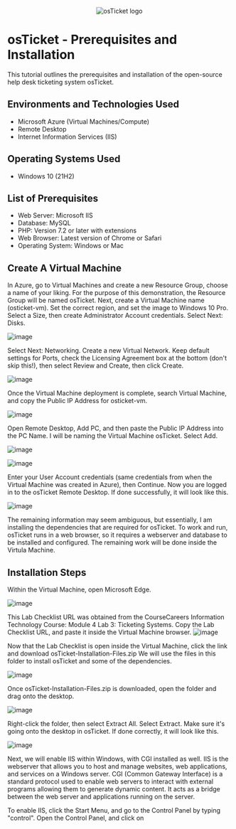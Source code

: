 <p align="center">
<img src="https://i.imgur.com/Clzj7Xs.png" alt="osTicket logo"/>
</p>

<h1>osTicket - Prerequisites and Installation</h1>
This tutorial outlines the prerequisites and installation of the open-source help desk ticketing system osTicket.<br />


<h2>Environments and Technologies Used</h2>

- Microsoft Azure (Virtual Machines/Compute)
- Remote Desktop
- Internet Information Services (IIS)

<h2>Operating Systems Used </h2>

- Windows 10</b> (21H2)

<h2>List of Prerequisites</h2>

- Web Server: Microsoft IIS
- Database: MySQL
- PHP: Version 7.2 or later with extensions
- Web Browser: Latest version of Chrome or Safari
- Operating System: Windows or Mac


<h2>Create A Virtual Machine</h2>

In Azure, go to Virtual Machines and create a new Resource Group, choose a name of your liking. For the purpose of this demonstration, the Resource Group will be named osTicket. Next, create a Virtual Machine name (osticket-vm). Set the correct region, and set the image to Windows 10 Pro. Select a Size, then create Administrator Account credentials. Select Next: Disks.
  
![image](https://github.com/user-attachments/assets/affc680d-dd0a-4416-8fc5-64f78d4808a1)  


Select Next: Networking. Create a new Virtual Network. Keep default settings for Ports, check the Licensing Agreement box at the bottom (don't skip this!), then select Review and Create, then click Create.

![image](https://github.com/user-attachments/assets/affc680d-dd0a-4416-8fc5-64f78d4808a1)  


Once the Virtual Machine deployment is complete, search Virtual Machine, and copy the Public IP Address for osticket-vm.

![image](https://github.com/user-attachments/assets/affc680d-dd0a-4416-8fc5-64f78d4808a1)  


Open Remote Desktop, Add PC, and then paste the Public IP Address into the PC Name. I will be naming the Virtual Machine osTicket. Select Add. 

![image](https://github.com/user-attachments/assets/affc680d-dd0a-4416-8fc5-64f78d4808a1)  

![image](https://github.com/user-attachments/assets/affc680d-dd0a-4416-8fc5-64f78d4808a1)  


Enter your User Account credentials (same credentials from when the Virtual Machine was created in Azure), then Continue. Now you are logged in to the osTicket Remote Desktop. If done successfully, it will look like this. 

![image](https://github.com/user-attachments/assets/affc680d-dd0a-4416-8fc5-64f78d4808a1)  



The remaining information may seem ambiguous, but essentially, I am installing the dependencies that are required for osTicket. To work and run, osTicket runs in a web browser, so it requires a webserver and database to be installed and configured. The remaining work will be done inside the Virtula Machine.

<h2>Installation Steps</h2>
Within the Virtual Machine, open Microsoft Edge. 

![image](https://github.com/user-attachments/assets/affc680d-dd0a-4416-8fc5-64f78d4808a1)  


This Lab Checklist URL was obtained from the CourseCareers Information Technology Course: Module 4 Lab 3: Ticketing Systems. Copy the Lab Checklist URL, and paste it inside the Virtual Machine browser. 
![image](https://github.com/user-attachments/assets/affc680d-dd0a-4416-8fc5-64f78d4808a1)


Now that the Lab Checklist is open inside the Virtual Machine, click the link and download osTicket-Installation-Files.zip 
We will use the files in this folder to install osTicket and some of the dependencies.

 ![image](https://github.com/user-attachments/assets/affc680d-dd0a-4416-8fc5-64f78d4808a1)  


 Once osTicket-Installation-Files.zip is downloaded, open the folder and drag onto the desktop.

 ![image](https://github.com/user-attachments/assets/affc680d-dd0a-4416-8fc5-64f78d4808a1) 


 Right-click the folder, then select Extract All. Select Extract. Make sure it's going onto the desktop in osTicket. If done correctly, it will look like this.

  ![image](https://github.com/user-attachments/assets/affc680d-dd0a-4416-8fc5-64f78d4808a1)


Next, we will enable IIS within Windows, with CGI installed as well. IIS is the webserver that allows you to host and manage websites, web applications, and services on a Windows server. CGI (Common Gateway Interface) is a standard protocol used to enable web servers to interact with external programs allowing them to generate dynamic content. It acts as a bridge between the web server and applications running on the server.


To enable IIS, click the Start Menu, and go to the Control Panel by typing "control". Open the Control Panel, and click on 






  









